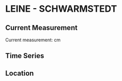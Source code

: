 # LEINE - SCHWARMSTEDT

## Current Measurement

Current measurement: <Value topic="rivers/pegel-online/LEINE/SCHWARMSTEDT/measurementValue"/> cm

## Time Series

<TimeSeries topic="rivers/pegel-online/LEINE/SCHWARMSTEDT/measurementValue" period="week" />

## Location

<WorldMap>
  <Marker lat="52.68340081922595" lon="9.604020370697823" labelTopic="rivers/pegel-online/LEINE/SCHWARMSTEDT/measurementValue" />
</WorldMap>
